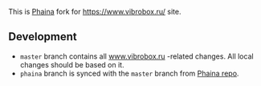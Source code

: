 This is [Phaina](https://github.com/deathbaba/phaina) fork for https://www.vibrobox.ru/ site.

## Development

- `master` branch contains all www.vibrobox.ru -related changes. All local changes should be based on it.
- `phaina` branch is synced with the `master` branch from [Phaina repo](https://github.com/deathbaba/phaina).
